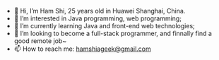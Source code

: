 - 👋 Hi, I’m Ham Shi, 25 years old in Huawei Shanghai, China.
- 👀 I’m interested in Java programming, web programming;
- 🌱 I’m currently learning Java and front-end web technologies;
- 💞️ I’m looking to become a full-stack programmer, and finnally find a good remote job~
- 📫 How to reach me: hamshiageek@gmail.com

<!---
shihan1237/shihan1237 is a ✨ special ✨ repository because its `README.md` (this file) appears on your GitHub profile.
You can click the Preview link to take a look at your changes.
--->
